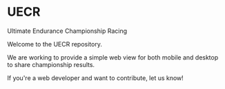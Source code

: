 # UECR
Ultimate Endurance Championship Racing

Welcome to the UECR repository.

We are working to provide a simple web view for both mobile and desktop to share championship results.

If you're a web developer and want to contribute, let us know!
